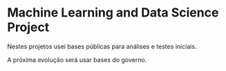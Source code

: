 # Machine Learning and Data Science Project


Nestes projetos usei bases públicas para análises e testes iniciais.

A próxima evolução será usar bases do governo.

